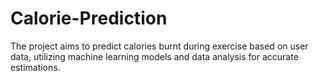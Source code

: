 # Calorie-Prediction
The project aims to predict calories burnt during exercise based on user data, utilizing machine learning models and data analysis for accurate estimations.
